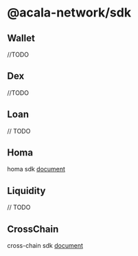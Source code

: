 # @acala-network/sdk


## Wallet
//TODO

## Dex
//TODO

## Loan
// TODO
## Homa
homa sdk [document](https://github.com/AcalaNetwork/acala.js/blob/master/packages/sdk/docs/homa.md)

## Liquidity
// TODO

## CrossChain
cross-chain sdk [document](https://github.com/AcalaNetwork/acala.js/blob/master/packages/sdk/docs/cross-chain.md)